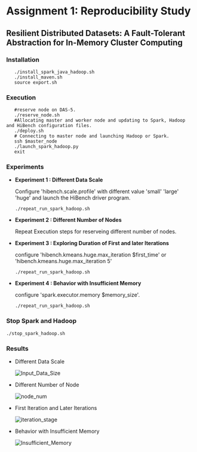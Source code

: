 # Assignment 1: Reproducibility Study
## Resilient Distributed Datasets: A Fault-Tolerant Abstraction for In-Memory Cluster Computing

### Installation
```
   ./install_spark_java_hadoop.sh
   ./install_maven.sh
   source export.sh
```
### Execution
```
   #reserve node on DAS-5.
   ./reserve_node.sh
   #Allocating master and worker node and updating to Spark, Hadoop and HiBench configuration files.
   ./deploy.sh
   # Connecting to master node and launching Hadoop or Spark.
   ssh $master_node
   ./launch_spark_hadoop.py
   exit
```

### Experiments
   + **Experiment 1 : Different Data Scale** 
   
     Configure 'hibench.scale.profile' with different value 'small' 'large' 'huge' and launch the HiBench driver program.
      
   
      ``` vim /var/scratch/ddps2203/HiBench/conf/hibench.conf
      ./repeat_run_spark_hadoop.sh 
      ```
      
   + **Experiment 2 : Different Number of Nodes** 
   
      Repeat Execution steps for reserveing different number of nodes. 
      
   + **Experiment 3 : Exploring Duration of First and later Iterations**
   
      configure 'hibench.kmeans.huge.max_iteration		$first_time' or 'hibench.kmeans.huge.max_iteration		5'
   
      ```vim /var/scratch/ddps2203/HiBench/conf/workloads/ml/kmeans/kmeans.conf
      ./repeat_run_spark_hadoop.sh
      ```
      
   + **Experiment 4 : Behavior with Insufficient Memory**  
   
       configure 'spark.executor.memory  $memory_size'.
      ```vim /var/scrath/ddps2203/HiBench/conf/spark.conf
      ./repeat_run_spark_hadoop.sh
      ```
    
### Stop Spark and Hadoop 
  `./stop_spark_hadoop.sh`

### Results
+ Different Data Scale

   ![Input_Data_Size](https://user-images.githubusercontent.com/91846976/201238751-8b76dd7e-6c08-4914-9b1c-c58afa00cf0f.png)

+ Different Number of Node

   ![node_num](https://user-images.githubusercontent.com/91846976/201238747-36cb2126-7b15-4c25-bc6c-fb47157f507d.png)

+ First Iteration and Later Iterations

   ![iteration_stage](https://user-images.githubusercontent.com/91846976/201238744-8582a0d7-0cbe-4bac-9b03-e23ce7a297fc.png)

+ Behavior with Insufficient Memory

   ![Insufficient_Memory](https://user-images.githubusercontent.com/91846976/201238738-b02af4e3-b545-49a1-b38b-21f7b88631bc.png)




